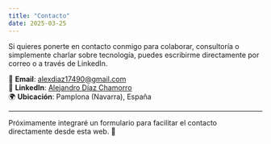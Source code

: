 ```yaml
---
title: "Contacto"
date: 2025-03-25
---
```


Si quieres ponerte en contacto conmigo para colaborar, consultoría o simplemente charlar sobre tecnología, puedes escribirme directamente por correo o a través de LinkedIn.

📧 **Email**: [alexdiaz17490@gmail.com](mailto:alexdiaz17490@gmail.com)  
🔗 **LinkedIn**: [Alejandro Díaz Chamorro](https://www.linkedin.com/in/alejandro-dch/)  
🌍 **Ubicación**: Pamplona (Navarra), España  

---

Próximamente integraré un formulario para facilitar el contacto directamente desde esta web. 🚀
